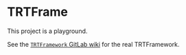 # TRTFrame

This project is a playground.

See the [`TRTFramework` GitLab
wiki](https://gitlab.cern.ch/atlas-trt-software/TRTFramework/wikis/home)
for the real TRTFramework.